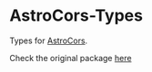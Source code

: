 # AstroCors-Types
Types for [AstroCors][Package].


Check the original package [here][Package]


[Package]: https://www.npmjs.com/package/astrocors